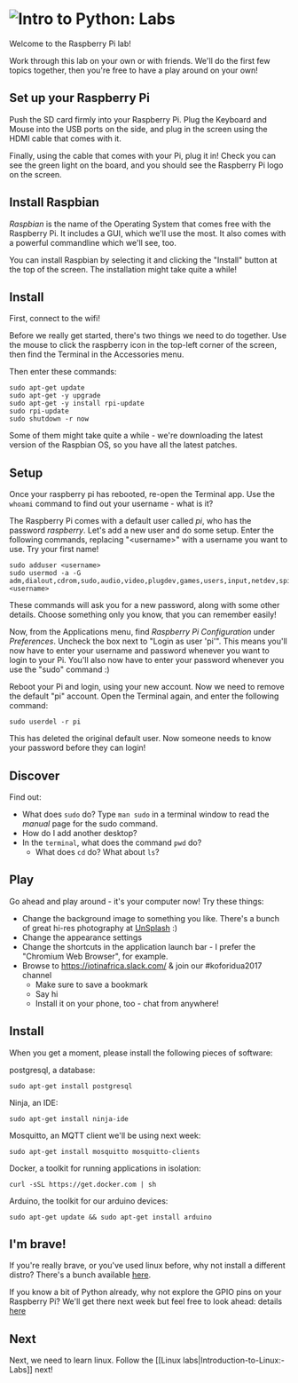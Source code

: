 # ![Intro to Python: Labs](../blob/master/assets/img/logo-128.png?raw=true)

Welcome to the Raspberry Pi lab!

Work through this lab on your own or with friends. We'll do the first few topics together, then you're free to have a play around on your own!

## Set up your Raspberry Pi
Push the SD card firmly into your Raspberry Pi. Plug the Keyboard and Mouse into the USB ports on the side, and plug in the screen using the HDMI cable that comes with it.

Finally, using the cable that comes with your Pi, plug it in! Check you can see the green light on the board, and you should see the Raspberry Pi logo on the screen. 

## Install Raspbian
*Raspbian* is the name of the Operating System that comes free with the Raspberry Pi. It includes a GUI, which we'll use the most. It also comes with a powerful commandline which we'll see, too.

You can install Raspbian by selecting it and clicking the "Install" button at the top of the screen. The installation might take quite a while!

## Install

First, connect to the wifi!

Before we really get started, there's two things we need to do together. Use the mouse to click the raspberry icon in the top-left corner of the screen, then find the Terminal in the Accessories menu.

Then enter these commands:

    sudo apt-get update
    sudo apt-get -y upgrade
    sudo apt-get -y install rpi-update
    sudo rpi-update
    sudo shutdown -r now

Some of them might take quite a while - we're downloading the latest version of the Raspbian OS, so you have all the latest patches.

## Setup

Once your raspberry pi has rebooted, re-open the Terminal app. Use the `whoami` command to find out your username - what is it?

The Raspberry Pi comes with a default user called *pi*, who has the password *raspberry*. Let's add a new user and do some setup. Enter the following commands, replacing "\<username\>" with a username you want to use. Try your first name!

    sudo adduser <username>
    sudo usermod -a -G adm,dialout,cdrom,sudo,audio,video,plugdev,games,users,input,netdev,spi,i2c,gpio <username>

These commands will ask you for a new password, along with some other details. Choose something only you know, that you can remember easily!

Now, from the Applications menu, find *Raspberry Pi Configuration* under *Preferences*. Uncheck the box next to "Login as user 'pi'". This means you'll now have to enter your username and password whenever you want to login to your Pi. You'll also now have to enter your password whenever you use the "sudo" command :)

Reboot your Pi and login, using your new account. Now we need to remove the default "pi" account. Open the Terminal again, and enter the following command:

    sudo userdel -r pi

This has deleted the original default user. Now someone needs to know your password before they can login!

## Discover

Find out:
* What does `sudo` do? Type `man sudo` in a terminal window to read the *manual* page for the sudo command.
* How do I add another desktop?
* In the `terminal`, what does the command `pwd` do?
    * What does `cd` do? What about `ls`?

## Play

Go ahead and play around - it's your computer now! Try these things:
* Change the background image to something you like. There's a bunch of great hi-res photography at [UnSplash](https://unsplash.com) :)
* Change the appearance settings
* Change the shortcuts in the application launch bar - I prefer the "Chromium Web Browser", for example.
* Browse to https://iotinafrica.slack.com/ & join our #koforidua2017 channel
    * Make sure to save a bookmark
    * Say hi
    * Install it on your phone, too - chat from anywhere!

## Install

When you get a moment, please install the following pieces of software:

postgresql, a database:

    sudo apt-get install postgresql

Ninja, an IDE:

    sudo apt-get install ninja-ide

Mosquitto, an MQTT client we'll be using next week:

    sudo apt-get install mosquitto mosquitto-clients

Docker, a toolkit for running applications in isolation:

    curl -sSL https://get.docker.com | sh

Arduino, the toolkit for our arduino devices:

    sudo apt-get update && sudo apt-get install arduino

## I'm brave!
If you're really brave, or you've used linux before, why not install a different distro? There's a bunch available [here](https://www.raspberrypi.org/downloads/).

If you know a bit of Python already, why not explore the GPIO pins on your Raspberry Pi? We'll get there next week but feel free to look ahead: details [here](https://www.raspberrypi.org/blog/gpio-zero-a-friendly-python-api-for-physical-computing/)

## Next
Next, we need to learn linux. Follow the [[Linux labs|Introduction-to-Linux:-Labs]] next!